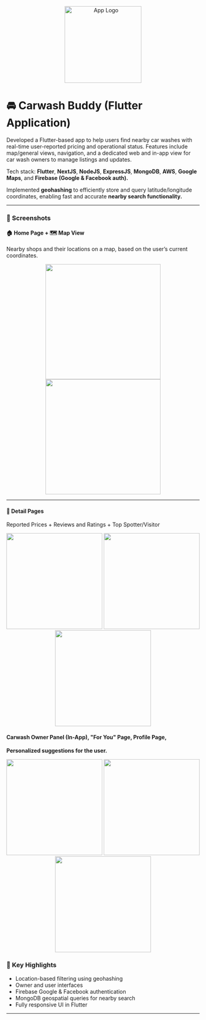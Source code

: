 <p align="center">
  <img src="screenshots/logo.jpg" width="200" alt="App Logo" />
</p>

# 🚘 Carwash Buddy (Flutter Application)

Developed a Flutter-based app to help users find nearby car washes with real-time user-reported pricing and operational status. Features include map/general views, navigation, and a dedicated web and in-app view for car wash owners to manage listings and updates.  

Tech stack: **Flutter**, **NextJS**, **NodeJS**, **ExpressJS**, **MongoDB**, **AWS**, **Google Maps**, and **Firebase (Google & Facebook auth).**

Implemented **geohashing** to efficiently store and query latitude/longitude coordinates, enabling fast and accurate **nearby search functionality.**

---

### 📸 Screenshots

#### 🏠 Home Page + 🗺️ Map View  
Nearby shops and their locations on a map, based on the user’s current coordinates.

<p align="center">
  <img src="screenshots/img1.png" width="300" />
  <img src="screenshots/img8.png" width="300" />
</p>

---

#### 📄 Detail Pages  
Reported Prices + Reviews and Ratings + Top Spotter/Visitor

<p align="center">
  <img src="screenshots/img2.png" width="250" />
  <img src="screenshots/img9.png" width="250" />
  <img src="screenshots/img12.png" width="250" />
</p>


#### Carwash Owner Panel (In-App), "For You" Page, Profile Page,   
**Personalized suggestions for the user.**  
<p align="center">
  <img src="screenshots/img7.png" width="250" />
  <img src="screenshots/img4.png" width="250" />
  <img src="screenshots/img13.png" width="250" />

</p>


### 🚀 Key Highlights

- Location-based filtering using geohashing
- Owner and user interfaces
- Firebase Google & Facebook authentication
- MongoDB geospatial queries for nearby search
- Fully responsive UI in Flutter

---

